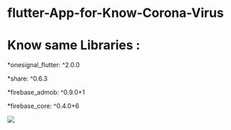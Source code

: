# flutter-App-for-Know-Corona-Virus

# Know same Libraries :

*onesignal_flutter: ^2.0.0

*share: ^0.6.3

*firebase_admob: ^0.9.0+1

*firebase_core: ^0.4.0+6

![](screen/a1.JPEG)
